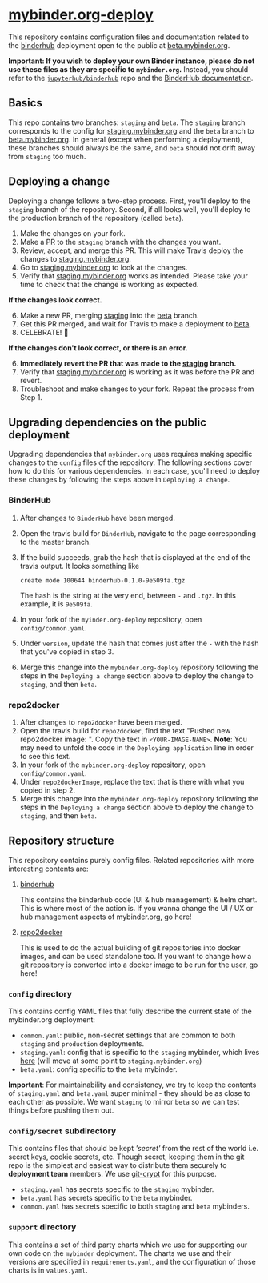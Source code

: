 # [mybinder.org-deploy][]

This repository contains configuration files and documentation related to the
[binderhub][] deployment open to the public at [beta.mybinder.org][].

**Important: If you wish to deploy your own Binder instance, please do not
use these files as they are specific to `mybinder.org`.** Instead, you should
refer to the [`jupyterhub/binderhub`][] repo and the
[BinderHub documentation][].

## Basics

This repo contains two branches: `staging` and `beta`. The `staging` branch
corresponds to the config for [staging.mybinder.org][] and the `beta`
branch to [beta.mybinder.org][]. In general (except when performing a
deployment), these branches should always be the same, and `beta` should not
drift away from `staging` too much.

## Deploying a change

Deploying a change follows a two-step process. First, you'll deploy to
the `staging` branch of the repository. Second, if all looks well, you'll
deploy to the production branch of the repository (called `beta`).

1. Make the changes on your fork.
2. Make a PR to the `staging` branch with the changes you want.
3. Review, accept, and merge this PR. This will make Travis deploy the changes
   to [staging.mybinder.org][].
4. Go to [staging.mybinder.org][] to look at the changes.
5. Verify that [staging.mybinder.org][] works as intended. Please take your
   time to check that the change is working as expected.

**If the changes look correct.**

6. Make a new PR, merging [staging][] into the [beta][] branch.
7. Get this PR merged, and wait for Travis to make a deployment to [beta][].
8. CELEBRATE! :tada:

**If the changes don't look correct, or there is an error.**

6. **Immediately revert the PR that was made to the [staging][] branch.**
7. Verify that [staging.mybinder.org][] is working as it was before the PR
   and revert.
8. Troubleshoot and make changes to your fork. Repeat the process from Step 1.

## Upgrading dependencies on the public deployment

Upgrading dependencies that `mybinder.org` uses requires making specific changes
to the `config` files of the repository. The following sections cover how to do
this for various dependencies. In each case, you'll need to deploy these changes
by following the steps above in `Deploying a change`.

### BinderHub

1. After changes to `BinderHub` have been merged.
2. Open the travis build for `BinderHub`, navigate to the page corresponding to
   the master branch.
3. If the build succeeds, grab the hash that is displayed at the end of the
   travis output. It looks something like

   `create mode 100644 binderhub-0.1.0-9e509fa.tgz`

   The hash is the string at the very end, between `-` and `.tgz`. In this
   example, it is `9e509fa`.
4. In your fork of the `myinder.org-deploy` repository, open
   `config/common.yaml`.
5. Under `version`, update the hash that comes just after the `-` with the
   hash that you've copied in step 3.
6. Merge this change into the `mybinder.org-deploy` repository following the
   steps in the `Deploying a change` section above to deploy the change
   to `staging`, and then `beta`.

### repo2docker

1. After changes to `repo2docker` have been merged.
2. Open the travis build for `repo2docker`, find the text "Pushed new
   repo2docker image: <YOUR-IMAGE-NAME>". Copy the text in `<YOUR-IMAGE-NAME>`.
   **Note**: You may need to unfold the code in the `Deploying application` line
   in order to see this text.
3. In your fork of the `mybinder.org-deploy` repository,
   open `config/common.yaml`.
4. Under `repo2dockerImage`, replace the text that is there with what you copied
   in step 2.
5. Merge this change into the `mybinder.org-deploy` repository following the
   steps in the `Deploying a change` section above to deploy the change
   to `staging`, and then `beta`.

## Repository structure

This repository contains purely config files. Related repositories with more
interesting contents are:

1. [binderhub][]

   This contains the binderhub code (UI & hub management) & helm chart. This is
   where most of the action is. If you wanna change the UI / UX or hub
   management aspects of mybinder.org, go here!

2. [repo2docker](http://github.com/jupyter/repo2docker)

   This is used to do the actual building of git repositories into docker
   images, and can be used standalone too. If you want to change how a git
   repository is converted into a docker image to be run for the user, go here!

### `config` directory

This contains config YAML files that fully describe the current state of the
mybinder.org deployment:

- `common.yaml`: public, non-secret settings that are common to both
  `staging` and `production` deployments.
- `staging.yaml`: config that is specific to the `staging` mybinder, which
  lives [here](https://binder.binder-staging.omgwtf.in/) (will move at some
  point to `staging.mybinder.org`)
- `beta.yaml`: config specific to the `beta` mybinder.

**Important**: For maintainability and consistency, we try to keep the contents
of `staging.yaml` and `beta.yaml` super minimal - they should be as close
to each other as possible. We want `staging` to mirror `beta` so we can test
things before pushing them out.

### `config/secret` subdirectory

This contains files that should be kept *'secret'* from the rest of the world
i.e. secret keys, cookie secrets, etc. Though secret, keeping them in the git
repo is the simplest and easiest way to distribute them securely to
**deployment team** members. We use [git-crypt](https://github.com/AGWA/git-crypt)
for this purpose.

- `staging.yaml` has secrets specific to the `staging` mybinder.
- `beta.yaml` has secrets specific to the `beta` mybinder.
- `common.yaml` has secrets specific to both `staging` and `beta` mybinders.

### `support` directory

This contains a set of third party charts which we use for supporting our own
code on the `mybinder` deployment. The charts we use and their versions are
specified in `requirements.yaml`, and the configuration of those charts is in
`values.yaml`.

[mybinder.org-deploy]: https://github.com/jupyterhub/mybinder.org-deploy
[beta.mybinder.org]: https://beta.mybinder.org
[beta]: https://beta.mybinder.org
[staging.mybinder.org]: https://staging.mybinder.org
[staging]: https://staging.mybinder.org
[binderhub]: https://github.com/jupyterhub/binderhub
[`jupyterhub/binderhub`]: https://github.com/jupyterhub/binderhub
[BinderHub documentation]: https://binderhub.readthedocs.io/en/latest/
